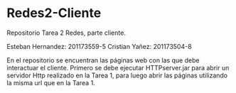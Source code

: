 Redes2-Cliente
==============

Repositorio Tarea 2 Redes, parte cliente.

Esteban Hernandez:  201173559-5
Cristian Yañez:     201173504-8

En el repositorio se encuentran las páginas web con las que debe interactuar el cliente.
Primero se debe ejecutar HTTPserver.jar para abrir un servidor Http realizado en la Tarea 1, para luego abrir las páginas utilizando la misma url que en la Tarea 1. 

